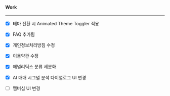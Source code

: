
#### Work
---
- [x] 테마 전환 시 Animated Theme Toggler 적용
- [x] FAQ 추가됨
- [x] 개인정보처리방침 수정
- [x] 이용약관 수정
- [x] 애널리틱스 분류 세분화
- [x] AI 매매 시그널 분석 다이얼로그 UI 변경
- [ ] 멤버십 UI 변경



